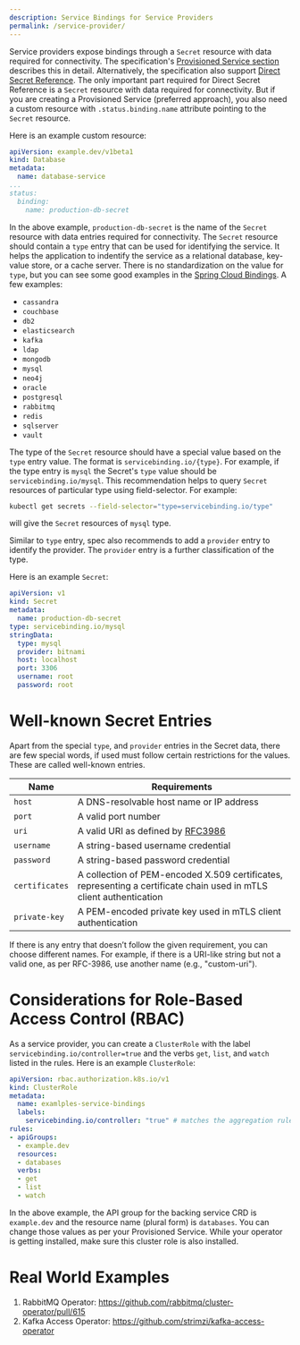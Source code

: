 ```yaml
---
description: Service Bindings for Service Providers
permalink: /service-provider/
---
```


Service providers expose bindings through a `Secret` resource with data required for connectivity.  The specification's [Provisioned Service section][provisioned-service] describes this in detail.  Alternatively, the specification also support [Direct Secret Reference][direct-secret-reference].  The only important part required for Direct Secret Reference is a `Secret` resource with data required for connectivity.  But if you are creating a Provisioned Service (preferred approach), you also need a custom resource with `.status.binding.name` attribute pointing to the `Secret` resource.

Here is an example custom resource:

```yaml
apiVersion: example.dev/v1beta1
kind: Database
metadata:
  name: database-service
...
status:
  binding:
    name: production-db-secret
```

In the above example, `production-db-secret` is the name of the `Secret` resource with data entries required for connectivity.  The `Secret` resource should contain a `type` entry that can be used for identifying the service.  It helps the application to indentify the service as a relational database, key-value store, or a cache server.  There is no standardization on the value for `type`, but you can see some good examples in the [Spring Cloud Bindings][spring-cloud-bindings].  A few examples:

- `cassandra`
- `couchbase`
- `db2`
- `elasticsearch`
- `kafka`
- `ldap`
- `mongodb`
- `mysql`
- `neo4j`
- `oracle`
- `postgresql`
- `rabbitmq`
- `redis`
- `sqlserver`
- `vault`

The type of the `Secret` resource should have a special value based on the `type` entry value.  The format is `servicebinding.io/{type}`.  For example, if the type entry is `mysql` the Secret's `type` value should be `servicebinding.io/mysql`.  This recommendation helps to query `Secret` resources of particular type using field-selector. For example:

```bash
kubectl get secrets --field-selector="type=servicebinding.io/type"
```

will give the `Secret` resources of `mysql` type.

Similar to `type` entry, spec also recommends to add a `provider` entry to identify the provider.  The `provider` entry is a further classification of the type.

Here is an example `Secret`:

```yaml
apiVersion: v1
kind: Secret
metadata:
  name: production-db-secret
type: servicebinding.io/mysql
stringData:
  type: mysql
  provider: bitnami
  host: localhost
  port: 3306
  username: root
  password: root
```

# Well-known Secret Entries

Apart from the special `type`, and `provider` entries in the Secret data, there are few special words, if used must follow certain restrictions for the values.  These are called well-known entries.

| Name | Requirements
| ---- | ------------
| `host` | A DNS-resolvable host name or IP address
| `port` | A valid port number
| `uri` | A valid URI as defined by [RFC3986](https://tools.ietf.org/html/rfc3986)
| `username` | A string-based username credential
| `password` | A string-based password credential
| `certificates` | A collection of PEM-encoded X.509 certificates, representing a certificate chain used in mTLS client authentication
| `private-key` | A PEM-encoded private key used in mTLS client authentication


If there is any entry that doesn’t follow the given requirement, you can choose different names. For example, if there is a URI-like string but not a valid one, as per RFC-3986, use another name (e.g., "custom-uri").

# Considerations for Role-Based Access Control (RBAC)

As a service provider, you can create a `ClusterRole` with the label
`servicebinding.io/controller=true` and the verbs `get`, `list`, and `watch`
listed in the rules.  Here is an example `ClusterRole`:

```yaml
apiVersion: rbac.authorization.k8s.io/v1
kind: ClusterRole
metadata:
  name: examlples-service-bindings
  labels:
    servicebinding.io/controller: "true" # matches the aggregation rule selector
rules:
- apiGroups:
  - example.dev
  resources:
  - databases
  verbs:
  - get
  - list
  - watch
```

In the above example, the API group for the backing service CRD is
`example.dev` and the resource name (plural form) is `databases`.  You can
change those values as per your Provisioned Service.  While your operator is
getting installed, make sure this cluster role is also installed.

# Real World Examples

1. RabbitMQ Operator: https://github.com/rabbitmq/cluster-operator/pull/615
2. Kafka Access Operator: https://github.com/strimzi/kafka-access-operator

[provisioned-service]: https://github.com/servicebinding/spec#provisioned-service
[direct-secret-reference]: https://github.com/servicebinding/spec#direct-secret-reference
[spring-cloud-bindings]: https://github.com/spring-cloud/spring-cloud-bindings
